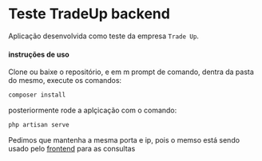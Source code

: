 # Teste TradeUp backend
Aplicação desenvolvida como teste da empresa `Trade Up`.

#### instruções de uso
Clone ou baixe o repositório, e em m prompt de comando, dentra da pasta do mesmo, execute os comandos:
```sh
composer install
```
posteriormente rode a aplçicação com o comando:
```sh
php artisan serve
```
Pedimos que mantenha a mesma porta e ip, pois o memso está sendo usado pelo [frontend](https://github.com/squaldaniel/getCepTradeUpFront) para as consultas